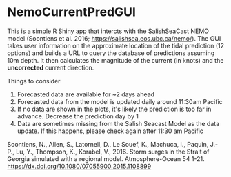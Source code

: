 # NemoCurrentPredGUI
This is a simple R Shiny app that intercts with the SalishSeaCast NEMO model (Soontiens et al. 2016; https://salishsea.eos.ubc.ca/nemo/). 
The GUI takes user information on the approximate location of the tidal prediction (12 options) and builds a URL to query the database of predictions assuming 10m depth. It then calculates the magnitude of the current (in knots) and the <b> uncorrected </b> current direction.

Things to consider
1) Forecasted data are available for ~2 days ahead
2) Forecasted data from the model is updated daily around 11:30am Pacific
3) If no data are shown in the plots, it's likely the prediction is too far in advance. Decrease the prediction day by 1
4) Data are sometimes missing from the Salish Seacast Model as the data update. If this happens, please check again after 11:30 am Pacific

Soontiens, N., Allen, S., Latornell, D., Le Souef, K., Machuca, I., Paquin, J.-P., Lu, Y., Thompson, K., Korabel, V., 2016. Storm surges in the Strait of Georgia simulated with a regional model. Atmosphere-Ocean 54 1-21. https://dx.doi.org/10.1080/07055900.2015.1108899
